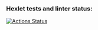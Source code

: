 ### Hexlet tests and linter status:
[![Actions Status](https://github.com/HellWorld89/frontend-project-46/actions/workflows/hexlet-check.yml/badge.svg)](https://github.com/HellWorld89/frontend-project-46/actions)